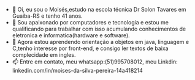- 👋 Oi, eu sou o Moisés,estudo na escola técnica Dr Solon Tavares em Guaiba-RS e tenho 41 anos.
- 👀 Sou apaixonado por computadores e tecnologia e estou  me qualificando para trabalhar com isso acumulando conhecimentos de eletronica e informatica(hardware e software).
- 🌱 Agora estou aprendendo orientação a objetos em java, linguagem e C,tenho interesse por front-end, e consigo ler textos de baixa complecidade em ingles.
- 📫 Entre em contato, meu whatsapp:(51)995708012, meu Linkdin: linkedin.com/in/moises-da-silva-pereira-14a418214

<!---
Moises-dspereira/Moises-dspereira is a ✨ special ✨ repository because its `README.md` (this file) appears on your GitHub profile.
You can click the Preview link to take a look at your changes.
--->
